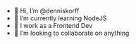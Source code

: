 - 👋 Hi, I’m @denniskorff
- 🌱 I’m currently learning NodeJS
- 🥸 I work as a Frontend Dev
- 💞️ I’m looking to collaborate on anything
